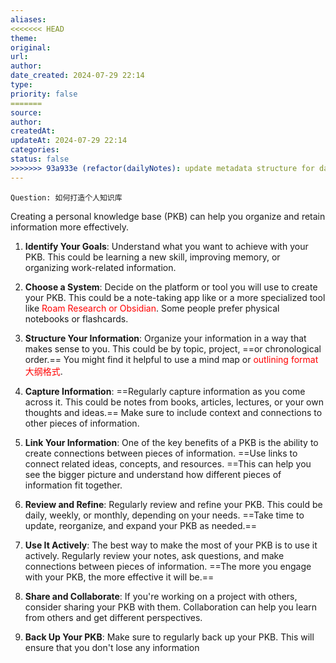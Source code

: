 ```yaml
---
aliases: 
<<<<<<< HEAD
theme: 
original: 
url: 
author: 
date_created: 2024-07-29 22:14
type: 
priority: false
=======
source: 
author: 
createdAt: 
updateAt: 2024-07-29 22:14
categories: 
status: false
>>>>>>> 93a933e (refactor(dailyNotes): update metadata structure for daily notes)
---
```


```tg
Question: 如何打造个人知识库
```

Creating a personal knowledge base (PKB) can help you organize and retain information more effectively.

1. **Identify Your Goals**: Understand what you want to achieve with your PKB. This could be learning a new skill, improving memory, or organizing work-related information.

2. **Choose a System**: Decide on the platform or tool you will use to create your PKB. This could be a note-taking app like  or a more specialized tool like <font color="#ff0000">Roam Research or Obsidian</font>. Some people prefer physical notebooks or flashcards.

3. **Structure Your Information**: Organize your information in a way that makes sense to you. This could be by topic, project, ==or chronological order.== You might find it helpful to use a mind map or <font color="#ff0000">outlining format 大纲格式</font>.

4. **Capture Information**:  ==Regularly capture information as you come across it. This could be notes from books, articles, lectures, or your own thoughts and ideas.== Make sure to include context and connections to other pieces of information.

5. **Link Your Information**: One of the key benefits of a PKB is the ability to create connections between pieces of information. ==Use links to connect related ideas, concepts, and resources. ==This can help you see the bigger picture and understand how different pieces of information fit together.

6. **Review and Refine**: Regularly review and refine your PKB. This could be daily, weekly, or monthly, depending on your needs. ==Take time to update, reorganize, and expand your PKB as needed.==

7. **Use It Actively**: The best way to make the most of your PKB is to use it actively. Regularly review your notes, ask questions, and make connections between pieces of information. ==The more you engage with your PKB, the more effective it will be.==

8. **Share and Collaborate**: If you're working on a project with others, consider sharing your PKB with them. Collaboration can help you learn from others and get different perspectives.

9. **Back Up Your PKB**: Make sure to regularly back up your PKB. This will ensure that you don't lose any information
